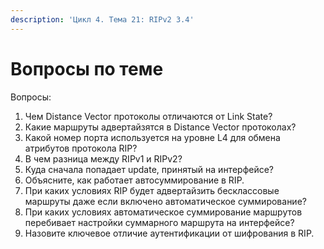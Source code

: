 ```yaml
---
description: 'Цикл 4. Тема 21: RIPv2 3.4'
---
```


# Вопросы по теме

Вопросы:  
1. Чем Distance Vector протоколы отличаются от Link State?  
2. Какие маршруты адвертайзятся в Distance Vector протоколах?  
3. Какой номер порта используется на уровне L4 для обмена атрибутов протокола RIP?  
4. В чем разница между RIPv1 и RIPv2?  
5. Куда сначала попадает update, принятый на интерфейсе?  
6. Объясните, как работает автосуммирование в RIP.  
7. При каких условиях RIP будет адвертайзить бесклассовые маршруты даже если включено автоматическое суммирование?  
8. При каких условиях автоматическое суммирование маршрутов перебивает настройки суммарного маршрута на интерфейсе?  
9. Назовите ключевое отличие аутентификации от шифрования в RIP.  
  


